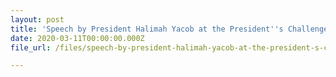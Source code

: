 ```yaml
---
layout: post
title: 'Speech by President Halimah Yacob at the President''s Challenge 2020 Launch'
date: 2020-03-11T00:00:00.000Z
file_url: /files/speech-by-president-halimah-yacob-at-the-president-s-challenge-2020-launch-on-pc-enabling-employment-pledge-and-extraordinary-apprenticeship-programme.pdf

---
```


